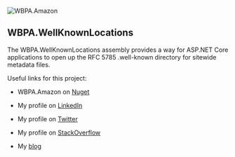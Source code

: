 ![WBPA.Amazon](https://nblcdn.net/themes/weubphoria.dk/nuget/wbpa-rfc-5785.png)

WBPA.WellKnownLocations
----------------
The WBPA.WellKnownLocations assembly provides a way for ASP.NET Core applications to open up the RFC 5785 .well-known directory for sitewide metadata files.

Useful links for this project:

* WBPA.Amazon on [Nuget](https://www.nuget.org/packages/WBPA.WellKnownLocations/)

* My profile on [LinkedIn](http://dk.linkedin.com/in/gimlichael)
* My profile on [Twitter](https://twitter.com/gimlichael)
* My profile on [StackOverflow](http://stackoverflow.com/users/175073/michael-mortensen)
* My [blog](http://www.cuemon.net/blog/)
